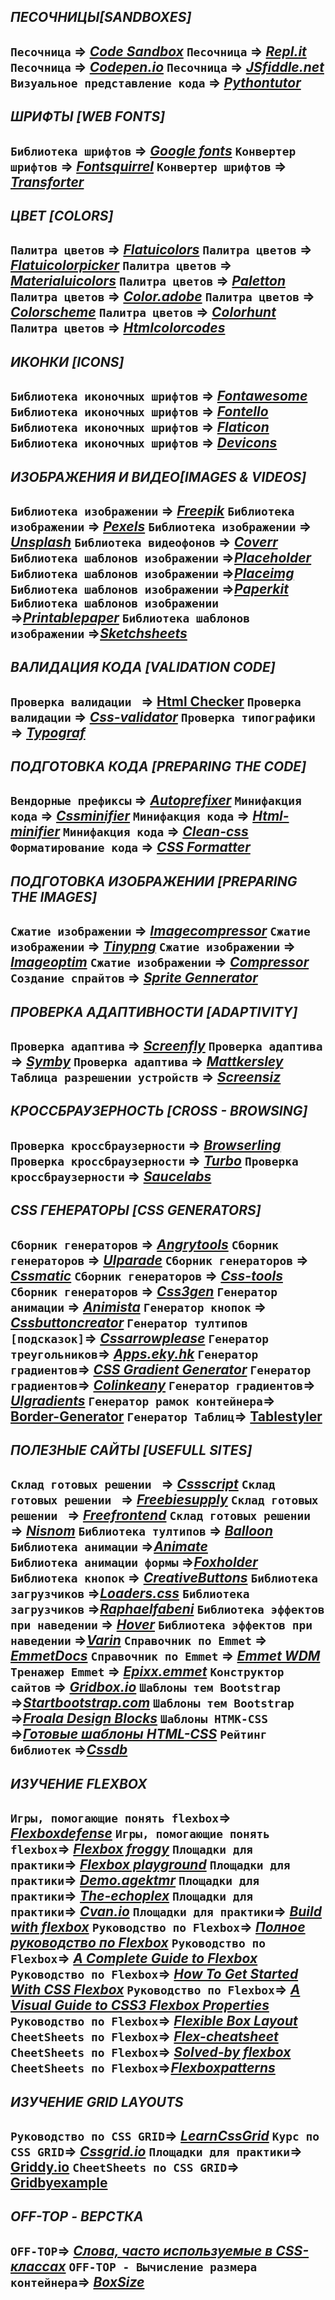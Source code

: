 
## *ПЕСОЧНИЦЫ[SANDBOXES]*

`Песочница` ⇒ [*Code Sandbox*](https://codesandbox.io/ )
`Песочница` ⇒ [*Repl.it*](https://repl.it/languages   )
`Песочница` ⇒ [*Codepen.io*](https://codepen.io/  )
`Песочница` ⇒ [*JSfiddle.net*](https://jsfiddle.net/  )
`Визуальное представление кода` ⇒ [*Pythontutor*](http://www.pythontutor.com/visualize.html )
---
## *ШРИФТЫ [WEB FONTS]*

`Библиотека шрифтов` ⇒ [*Google fonts*](https://fonts.google.com/)
`Конвертер шрифтов` ⇒ [*Fontsquirrel*](https://www.fontsquirrel.com/tools/webfont-generator)
`Конвертер шрифтов` ⇒ [*Transforter*](https://transfonter.org/)
---

## *ЦВЕТ [COLORS]*

`Палитра цветов` ⇒ [*Flatuicolors*](https://flatuicolors.com/)
`Палитра цветов` ⇒ [*Flatuicolorpicker*](http://www.flatuicolorpicker.com/category/all) 
`Палитра цветов` ⇒ [*Materialuicolors*](http://materialuicolors.co/?utm_source=launchers) 
`Палитра цветов` ⇒ [*Paletton*](http://paletton.com/#uid=14B0u0knXsAeuEXjEvws7ozuSjx) 
`Палитра цветов` ⇒ [*Color.adobe*](https://color.adobe.com/ru/create/color-wheel/) 
`Палитра цветов` ⇒ [*Colorscheme*](https://colorscheme.ru/) 
`Палитра цветов` ⇒ [*Colorhunt*](https://colorhunt.co/) 
`Палитра цветов` ⇒ [*Htmlcolorcodes*](https://htmlcolorcodes.com/) 
---
## *ИКОНКИ [ICONS]*

`Библиотека иконочных шрифтов` ⇒ [*Fontawesome*](https://fontawesome.com/)
`Библиотека иконочных шрифтов` ⇒ [*Fontello*](http://fontello.com/)
`Библиотека иконочных шрифтов` ⇒ [*Flaticon*](https://www.flaticon.com/)
`Библиотека иконочных шрифтов` ⇒ [*Devicons*](http://vorillaz.github.io/devicons/#/main)
---
## *ИЗОБРАЖЕНИЯ И ВИДЕО[IMAGES & VIDEOS]*

`Библиотека изображении` ⇒ [*Freepik*](https://www.freepik.com/)
`Библиотека изображении` ⇒ [*Pexels*](https://www.pexels.com/)
`Библиотека изображении` ⇒ [*Unsplash*](https://unsplash.com/)
`Библиотека видеофонов` ⇒ [*Coverr*](http://www.coverr.co/)
`Библиотека шаблонов изображении` ⇒[*Placeholder*](https://placeholder.com/) 
`Библиотека шаблонов изображении` ⇒[*Placeimg*](http://placeimg.com/) 
`Библиотека шаблонов изображении` ⇒[*Paperkit*](http://paperkit.net/)
`Библиотека шаблонов изображении` ⇒[*Printablepaper*](https://inspirationhut.net/printable-paper/) 
`Библиотека шаблонов изображении` ⇒[*Sketchsheets*](http://sketchsheets.com/) 
---
##  *ВАЛИДАЦИЯ КОДА [VALIDATION CODE]*

`Проверка валидации ` ⇒ [Html Checker](https://validator.w3.org/nu/)
`Проверка валидации` ⇒ [*Сss-validator*](https://jigsaw.w3.org/css-validator/)
`Проверка типографики` ⇒ [*Typograf*](http://typograf.ru/)
---
##  *ПОДГОТОВКА КОДА [PREPARING THE CODE]*

`Вендорные префиксы` ⇒ [*Autoprefixer*](http://autoprefixer.github.io/ru/)
`Минифакция кода` ⇒ [*Cssminifier*](https://cssminifier.com/)
`Минифакция кода` ⇒ [*Html-minifier*](http://kangax.github.io/html-minifier/)
`Минифакция кода` ⇒ [*Clean-css*](https://jakubpawlowicz.github.io/clean-css/)
`Форматирование кода` ⇒ [*CSS Formatter*](https://www.cleancss.com/css-beautify/)
---
##  *ПОДГОТОВКА ИЗОБРАЖЕНИИ [PREPARING THE IMAGES]*

`Сжатие изображении` ⇒ [*Imagecompressor*](https://imagecompressor.com/ru/)
`Сжатие изображении` ⇒ [*Tinypng*](https://tinypng.com/)
`Сжатие изображении` ⇒ [*Imageoptim*](https://imageoptim.com/online)
`Сжатие изображении` ⇒ [*Compressor*](https://compressor.io/)
`Создание спрайтов` ⇒ [*Sprite Gennerator*](https://www.ru.spritegen.website-performance.org/)
---
##  *ПРОВЕРКА АДАПТИВНОСТИ [ADAPTIVITY]*

`Проверка адаптива` ⇒ [*Screenfly*](http://quirktools.com/screenfly/)
`Проверка адаптива` ⇒ [*Symby*](http://symby.ru/adaptest/)
`Проверка адаптива` ⇒ [*Mattkersley*](http://mattkersley.com/responsive/)
`Таблица разрешении устройств` ⇒ [*Screensiz*](http://screensiz.es/)
---
##  *КРОССБРАУЗЕРНОСТЬ [CROSS - BROWSING]*

`Проверка кроссбраузерности` ⇒ [*Browserling*](https://www.browserling.com/)
`Проверка кроссбраузерности` ⇒ [*Turbo*](https://turbo.net/browsers)
`Проверка кроссбраузерности` ⇒ [*Saucelabs*](https://saucelabs.com)
---
## *CSS ГЕНЕРАТОРЫ [CSS GENERATORS]*

`Сборник генераторов` ⇒ [*Angrytools*](http://angrytools.com/)
`Сборник генераторов` ⇒ [*UIparade*](http://livetools.uiparade.com/index.html)
`Сборник генераторов` ⇒ [*Cssmatic*](https://www.cssmatic.com/)
`Сборник генераторов` ⇒ [*Сss-tools*](https://www.css-tools.com)
`Сборник генераторов` ⇒ [*Сss3gen*](https://css3gen.com/)
`Генератор анимации` ⇒ [*Animista*](http://animista.net/)
`Генератор кнопок` ⇒ [*Сssbuttoncreator*](http://cssbuttoncreator.com/)
`Генератор тултипов [подсказок]`⇒ [*Cssarrowplease*](http://www.cssarrowplease.com/)
`Генератор треугольников`⇒ [*Apps.eky.hk*](http://apps.eky.hk/css-triangle-generator/)
`Генератор градиентов`⇒ [*CSS Gradient Generator*](http://www.colorzilla.com/gradient-editor/)
`Генератор градиентов`⇒ [*Colinkeany*](http://www.colinkeany.com/blend/)
`Генератор градиентов`⇒ [*UIgradients*](https://uigradients.com/#PunYeta)
`Генератор рамок контейнера`⇒ [Border-Generator](https://codepen.io/DavidKern/full/PwZbLw/)
`Генератор Таблиц`⇒ [Tablestyler](http://tablestyler.com/)
---
## *ПОЛЕЗНЫЕ САЙТЫ [USEFULL SITES]*
`Склад готовых решении ` ⇒ [*Cssscript*](https://www.cssscript.com/) 
`Склад готовых решении ` ⇒ [*Freebiesupply*](https://freebiesupply.com/)
`Склад готовых решении ` ⇒ [*Freefrontend*](https://freefrontend.com/)
`Склад готовых решении ` ⇒ [*Nisnom*](http://nisnom.com/)
`Библиотека тултипов` ⇒ [*Balloon*](https://kazzkiq.github.io/balloon.css/) 
`Библиотека анимации` ⇒[*Animate*](https://daneden.github.io/animate.css/)  
`Библиотека анимации формы` ⇒[*Foxholder*](http://foxholder.fox-hover.co.uk/index.html)  
`Библиотека кнопок` ⇒ [*CreativeButtons*](https://tympanus.net/Development/CreativeButtons/)
`Библиотека загрузчиков` ⇒[*Loaders.css*](https://connoratherton.com/loaders) 
`Библиотека загрузчиков` ⇒[*Raphaelfabeni*](http://www.raphaelfabeni.com.br/css-loader/) 
`Библиотека эффектов при наведении` ⇒ [*Hover*](http://ianlunn.github.io/Hover/#effects)
`Библиотека эффектов при наведении` ⇒[*Varin*](https://varin6.github.io/Hover-Buttons/)
`Справочник по Emmet` ⇒ [*EmmetDocs*](https://docs.emmet.io/cheat-sheet/)
`Справочник по Emmet` ⇒ [*Emmet WDM*](https://webdesign-master.ru/blog/html-css/2.html)
`Тренажер Emmet` ⇒ [*Epixx.emmet*](https://epixx.github.io/emmet/)
`Конструктор сайтов` ⇒ [*Gridbox.io*](https://www.gridbox.io)
`Шаблоны тем Bootstrap` ⇒[*Startbootstrap.com*](https://startbootstrap.com/)
`Шаблоны тем Bootstrap` ⇒[*Froala Design Blocks*](https://www.froala.com/design-blocks) 
`Шаблоны HTMK-CSS` ⇒[*Готовые шаблоны HTML-CSS*](https://html5up.net/)
`Рейтинг библиотек` ⇒[*Cssdb*](http://cssdb.co/)
---
## *ИЗУЧЕНИЕ FLEXBOX*
`Игры, помогающие понять flexbox`⇒ [*Flexboxdefense*](http://www.flexboxdefense.com/)
`Игры, помогающие понять flexbox`⇒ [*Flexbox froggy*](http://flexboxfroggy.com/) 
`Площадки для практики`⇒ [*Flexbox playground*](https://codepen.io/enxaneta/full/adLPwv) 
`Площадки для практики`⇒ [*Demo.agektmr*](https://demo.agektmr.com/flexbox/) 
`Площадки для практики`⇒ [*The-echoplex*](http://the-echoplex.net/flexyboxes/) 
`Площадки для практики`⇒ [*Cvan.io*](https://cvan.io/flexboxin5/) 
`Площадки для практики`⇒ [*Build with flexbox*](http://flexbox.buildwithreact.com/)
`Руководство по Flexbox`⇒ [*Полное руководство по Flexbox*](https://frontender.info/a-guide-to-flexbox/) 
`Руководство по Flexbox`⇒ [*A Complete Guide to Flexbox*](https://css-tricks.com/snippets/css/a-guide-to-flexbox/) 
`Руководство по Flexbox`⇒ [*How To Get Started With CSS Flexbox*](https://paulund.co.uk/css-flexbox) 
`Руководство по Flexbox`⇒ [*A Visual Guide to CSS3 Flexbox Properties*](https://scotch.io/tutorials/a-visual-guide-to-css3-flexbox-properties) 
`Руководство по Flexbox`⇒ [*Flexible Box Layout*](https://tympanus.net/codrops/css_reference/flexbox/) 
`CheetSheets по Flexbox`⇒ [*Flex-cheatsheet*](http://yoksel.github.io/flex-cheatsheet/) 
`CheetSheets по Flexbox`⇒ [*Solved-by flexbox*](https://philipwalton.github.io/solved-by-flexbox/)
`CheetSheets по Flexbox`⇒[*Flexboxpatterns*](http://www.flexboxpatterns.com/home) 
---
## *ИЗУЧЕНИЕ GRID LAYOUTS*
`Руководство по CSS GRID`⇒ [*LearnCssGrid*](http://learncssgrid.com/)
`Курс по CSS GRID`⇒ [*Cssgrid.io*](https://cssgrid.io/)
`Площадки для практики`⇒  [Griddy.io](http://griddy.io/)
`CheetSheets по CSS GRID`⇒ [Gridbyexample](https://gridbyexample.com/)
---
## *OFF-TOP - ВЕРСТКА*
`OFF-TOP`⇒ [*Слова, часто используемые в CSS-классах*](https://github.com/yoksel/common-words)
`OFF-TOP - Вычисление размера контейнера`⇒ [*BoxSize*](https://codepen.io/carolineartz/full/ogVXZj) 
--












